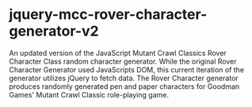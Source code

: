 # jquery-mcc-rover-character-generator-v2
An updated version of the JavaScript Mutant Crawl Classics Rover Character Class random character generator.  While the original Rover Character Generator used JavaScripts DOM, this current iteration of the generator utilizes jQuery to fetch data.  The Rover Character generator produces randomly generated pen and paper characters for Goodman Games' Mutant Crawl Classic role-playing game. 
